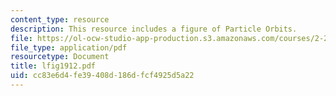 ```yaml
---
content_type: resource
description: This resource includes a figure of Particle Orbits.
file: https://ol-ocw-studio-app-production.s3.amazonaws.com/courses/2-20-marine-hydrodynamics-13-021-spring-2005/cc83e6d4fe39408d186dfcf4925d5a22_lfig1912.pdf
file_type: application/pdf
resourcetype: Document
title: lfig1912.pdf
uid: cc83e6d4-fe39-408d-186d-fcf4925d5a22
---
```

